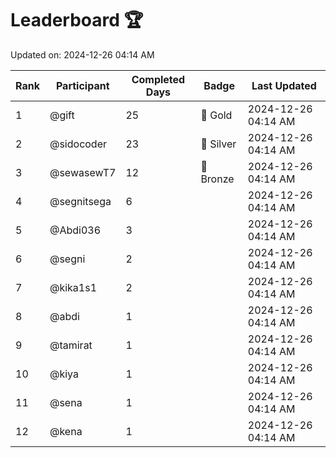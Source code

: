 # Leaderboard 🏆

Updated on: 2024-12-26 04:14 AM

| Rank | Participant       | Completed Days | Badge      | Last Updated         |
|------|-------------------|----------------|------------|----------------------|
| 1    | @gift             | 25             | 🏅 Gold     | 2024-12-26 04:14 AM |
| 2    | @sidocoder        | 23             | 🥈 Silver   | 2024-12-26 04:14 AM |
| 3    | @sewasewT7        | 12             | 🥉 Bronze   | 2024-12-26 04:14 AM |
| 4    | @segnitsega       | 6              |            | 2024-12-26 04:14 AM |
| 5    | @Abdi036          | 3              |            | 2024-12-26 04:14 AM |
| 6    | @segni            | 2              |            | 2024-12-26 04:14 AM |
| 7    | @kika1s1          | 2              |            | 2024-12-26 04:14 AM |
| 8    | @abdi             | 1              |            | 2024-12-26 04:14 AM |
| 9    | @tamirat          | 1              |            | 2024-12-26 04:14 AM |
| 10   | @kiya             | 1              |            | 2024-12-26 04:14 AM |
| 11   | @sena             | 1              |            | 2024-12-26 04:14 AM |
| 12   | @kena             | 1              |            | 2024-12-26 04:14 AM |
